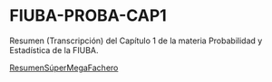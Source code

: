 # FIUBA-PROBA-CAP1
Resumen (Transcripción) del Capítulo 1 de la materia Probabilidad y Estadística de la FIUBA.

[ResumenSúperMegaFachero](https://mcampo-fiuba.notion.site/Probabilidad-y-Estad-stica-8529dfd51e6742b082ea062d6e47640e)
